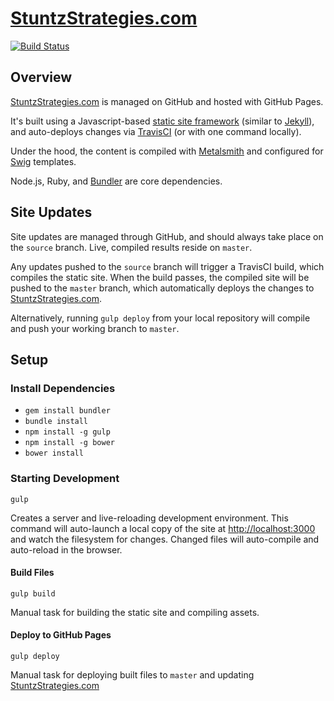 # [StuntzStrategies.com](http://stuntzstrategies.com)

[![Build Status](https://travis-ci.org/stuntz-strategies/stuntz-strategies.github.io.svg?branch=master)](https://travis-ci.org/stuntz-strategies/stuntz-strategies.github.io)

## Overview

[StuntzStrategies.com](http://stuntzstrategies.com) is managed on GitHub and hosted with GitHub Pages.

It's built using a Javascript-based [static site framework](https://github.com/jonlong/static-site) (similar to [Jekyll](http://jekyllrb.com)), and auto-deploys changes via [TravisCI](https://travis-ci.org/stuntz-strategies/stuntz-strategies.github.io/builds) (or with one command locally).

Under the hood, the content is compiled with [Metalsmith](https://github.com/segmentio/metalsmith) and configured for [Swig](https://github.com/paularmstrong/swig/) templates.

Node.js, Ruby, and [Bundler](http://bundler.io) are core dependencies.

## Site Updates

Site updates are managed through GitHub, and should always take place on the `source` branch. Live, compiled results reside on `master`.

Any updates pushed to the `source` branch will trigger a TravisCI build, which compiles the static site. When the build passes, the compiled site will be pushed to the `master` branch, which automatically deploys the changes to [StuntzStrategies.com](http://stuntzstrategies.com).

Alternatively, running `gulp deploy` from your local repository will compile and push your working branch to `master`.

## Setup

### Install Dependencies

- `gem install bundler`
- `bundle install`
- `npm install -g gulp`
- `npm install -g bower`
- `bower install`

### Starting Development

`gulp`

Creates a server and live-reloading development environment. This command will auto-launch a local copy of the site at [http://localhost:3000](http://localhost:3000) and watch the filesystem for changes. Changed files will auto-compile and auto-reload in the browser.

#### Build Files

`gulp build`

Manual task for building the static site and compiling assets.

#### Deploy to GitHub Pages

`gulp deploy`

Manual task for deploying built files to `master` and updating [StuntzStrategies.com](http://stuntzstrategies.com)
